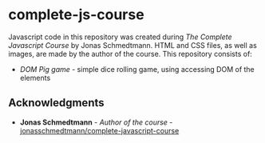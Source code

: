 # complete-js-course

Javascript code in this repository was created during *The Complete Javascript Course* by Jonas Schmedtmann. HTML and CSS files, as well as images, are made by the author of the course.
This repository consists of:
* *DOM Pig game* - simple dice rolling game, using accessing DOM of the elements

## Acknowledgments

* **Jonas Schmedtmann** - *Author of the course* - [jonasschmedtmann/complete-javascript-course](https://github.com/jonasschmedtmann/complete-javascript-course)

